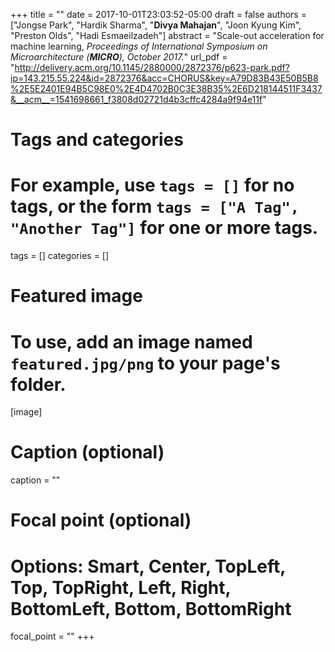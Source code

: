+++
title = ""
date = 2017-10-01T23:03:52-05:00
draft = false
authors = ["Jongse Park", "Hardik Sharma", "**Divya Mahajan**", "Joon Kyung Kim", "Preston Olds", "Hadi Esmaeilzadeh"]
abstract = "Scale-out acceleration for machine learning, *Proceedings of International Symposium on Microarchitecture (**MICRO**), October 2017.*"
url_pdf = "http://delivery.acm.org/10.1145/2880000/2872376/p623-park.pdf?ip=143.215.55.224&id=2872376&acc=CHORUS&key=A79D83B43E50B5B8%2E5E2401E94B5C98E0%2E4D4702B0C3E38B35%2E6D218144511F3437&__acm__=1541698661_f3808d02721d4b3cffc4284a9f94e11f"

# Tags and categories
# For example, use `tags = []` for no tags, or the form `tags = ["A Tag", "Another Tag"]` for one or more tags.
tags = []
categories = []

# Featured image
# To use, add an image named `featured.jpg/png` to your page's folder. 
[image]
  # Caption (optional)
 caption = ""

  # Focal point (optional)
  # Options: Smart, Center, TopLeft, Top, TopRight, Left, Right, BottomLeft, Bottom, BottomRight
  focal_point = ""
+++
